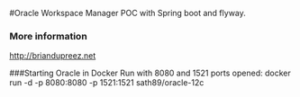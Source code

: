 
#Oracle Workspace Manager POC with Spring boot and flyway.

### More information
http://briandupreez.net


###Starting Oracle in Docker
Run with 8080 and 1521 ports opened:
docker run -d -p 8080:8080 -p 1521:1521 sath89/oracle-12c